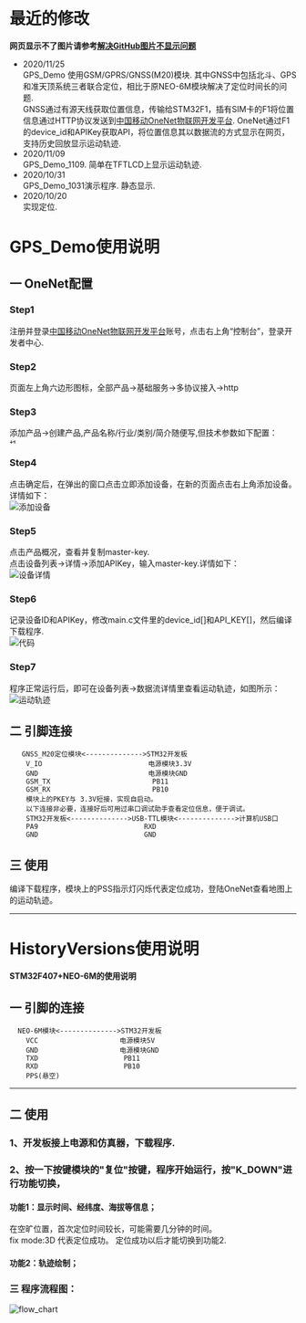 # 最近的修改
**网页显示不了图片请参考[解决GitHub图片不显示问题](https://www.jianshu.com/p/1db303f6ee18)**
* 2020/11/25 </br>
GPS_Demo
使用GSM/GPRS/GNSS(M20)模块.
其中GNSS中包括北斗、GPS和准天顶系统三者联合定位，相比于原NEO-6M模块解决了定位时间长的问题.</br>
GNSS通过有源天线获取位置信息，传输给STM32F1，插有SIM卡的F1将位置信息通过HTTP协议发送到[中国移动OneNet物联网开发平台](https://open.iot.10086.cn/).
OneNet通过F1的device_id和APIKey获取API，将位置信息其以数据流的方式显示在网页，支持历史回放显示运动轨迹.
* 2020/11/09 </br>
GPS_Demo_1109.
简单在TFTLCD上显示运动轨迹.
* 2020/10/31 </br>
GPS_Demo_1031演示程序.
静态显示.
* 2020/10/20 </br>
实现定位.
# GPS_Demo使用说明
## 一 OneNet配置
###  Step1
注册并登录[中国移动OneNet物联网开发平台](https://open.iot.10086.cn/)账号，点击右上角“控制台”，登录开发者中心.
###  Step2
页面左上角六边形图标，全部产品->基础服务->多协议接入->http
### Step3
添加产品->创建产品,产品名称/行业/类别/简介随便写,但技术参数如下配置：</br>
<img src="https://github.com/freepoet/GPS_demo/blob/main/Images/OneNet/%E6%8A%80%E6%9C%AF%E5%8F%82%E6%95%B0.png" height=10 width=10 alt="技术参数"/>
### Step4
点击确定后，在弹出的窗口点击立即添加设备，在新的页面点击右上角添加设备。详情如下：</br>
 ![添加设备](https://github.com/freepoet/GPS_demo/blob/main/Images/OneNet/%E6%B7%BB%E5%8A%A0%E8%AE%BE%E5%A4%87.png#pic_center)</br>
### Step5
点击产品概况，查看并复制master-key.</br>
点击设备列表->详情->添加APIKey，输入master-key.详情如下：</br>
 ![设备详情](https://github.com/freepoet/GPS_demo/blob/main/Images/OneNet/%E8%AE%BE%E5%A4%87%E8%AF%A6%E6%83%85.png#pic_center)</br>
### Step6
记录设备ID和APIKey，修改main.c文件里的device_id[]和API_KEY[]，然后编译下载程序.</br>
 ![代码](https://github.com/freepoet/GPS_demo/blob/main/Images/OneNet/%E4%BB%A3%E7%A0%81.png#pic_center)
### Step7
程序正常运行后，即可在设备列表->数据流详情里查看运动轨迹，如图所示：</br>
 ![运动轨迹](https://github.com/freepoet/GPS_demo/blob/main/Images/OneNet/%E8%BF%90%E5%8A%A8%E8%BD%A8%E8%BF%B9.png#pic_center)</br>

## 二 引脚连接
       GNSS_M20定位模块<-------------->STM32开发板
        V_IO                          电源模块3.3V
        GND                           电源模块GND
        GSM_TX                         PB11
        GSM_RX                         PB10
        模块上的PKEY与 3.3V短接，实现自启动。
        以下连接非必要，连接好后可用过串口调试助手查看定位信息，便于调试。
        STM32开发板<-------------->USB-TTL模块<-------------->计算机USB口
        PA9                          RXD
        GND                          GND
## 三 使用
编译下载程序，模块上的PSS指示灯闪烁代表定位成功，登陆OneNet查看地图上的运动轨迹。
 
--------------------
# HistoryVersions使用说明
**STM32F407+NEO-6M的使用说明**
## 一 引脚的连接
      NEO-6M模块<-------------->STM32开发板
        VCC                    电源模块5V
        GND                    电源模块GND
        TXD                     PB11
        RXD                     PB10
        PPS(悬空)
--------------------
## 二 使用
### 1、开发板接上电源和仿真器，下载程序.
### 2、按一下按键模块的"复位"按键，程序开始运行，按"K_DOWN"进行功能切换，
#### 功能1：显示时间、经纬度、海拔等信息；
在空旷位置，首次定位时间较长，可能需要几分钟的时间。<br>
fix mode:3D 代表定位成功。 定位成功以后才能切换到功能2.
#### 功能2：轨迹绘制；
### 三 程序流程图：
 ![flow_chart](https://github.com/freepoet/GPS_demo/blob/main/Images/Misc/flow_chart.png#pic_center)</br>




  
